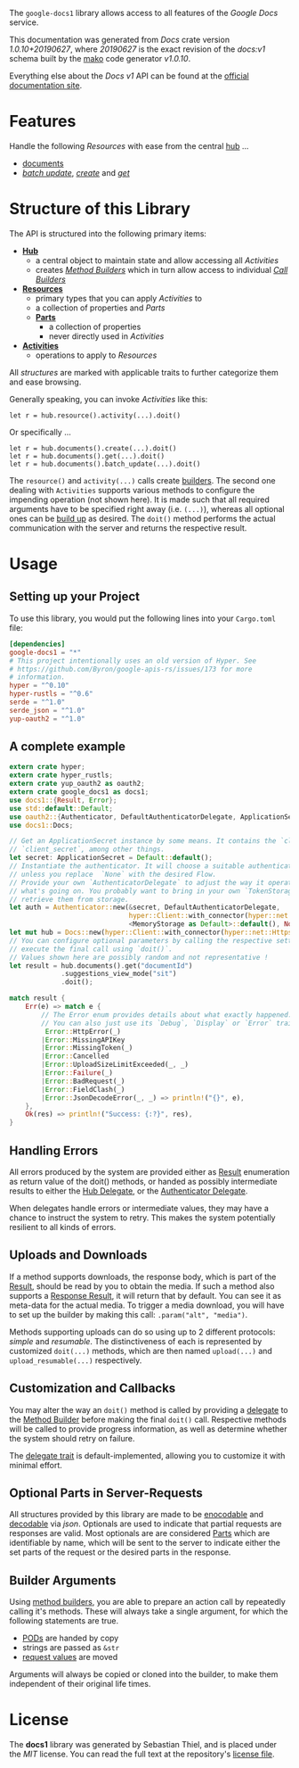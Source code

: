 <!---
DO NOT EDIT !
This file was generated automatically from 'src/mako/api/README.md.mako'
DO NOT EDIT !
-->
The `google-docs1` library allows access to all features of the *Google Docs* service.

This documentation was generated from *Docs* crate version *1.0.10+20190627*, where *20190627* is the exact revision of the *docs:v1* schema built by the [mako](http://www.makotemplates.org/) code generator *v1.0.10*.

Everything else about the *Docs* *v1* API can be found at the
[official documentation site](https://developers.google.com/docs/).
# Features

Handle the following *Resources* with ease from the central [hub](https://docs.rs/google-docs1/1.0.10+20190627/google_docs1/struct.Docs.html) ... 

* [documents](https://docs.rs/google-docs1/1.0.10+20190627/google_docs1/struct.Document.html)
 * [*batch update*](https://docs.rs/google-docs1/1.0.10+20190627/google_docs1/struct.DocumentBatchUpdateCall.html), [*create*](https://docs.rs/google-docs1/1.0.10+20190627/google_docs1/struct.DocumentCreateCall.html) and [*get*](https://docs.rs/google-docs1/1.0.10+20190627/google_docs1/struct.DocumentGetCall.html)




# Structure of this Library

The API is structured into the following primary items:

* **[Hub](https://docs.rs/google-docs1/1.0.10+20190627/google_docs1/struct.Docs.html)**
    * a central object to maintain state and allow accessing all *Activities*
    * creates [*Method Builders*](https://docs.rs/google-docs1/1.0.10+20190627/google_docs1/trait.MethodsBuilder.html) which in turn
      allow access to individual [*Call Builders*](https://docs.rs/google-docs1/1.0.10+20190627/google_docs1/trait.CallBuilder.html)
* **[Resources](https://docs.rs/google-docs1/1.0.10+20190627/google_docs1/trait.Resource.html)**
    * primary types that you can apply *Activities* to
    * a collection of properties and *Parts*
    * **[Parts](https://docs.rs/google-docs1/1.0.10+20190627/google_docs1/trait.Part.html)**
        * a collection of properties
        * never directly used in *Activities*
* **[Activities](https://docs.rs/google-docs1/1.0.10+20190627/google_docs1/trait.CallBuilder.html)**
    * operations to apply to *Resources*

All *structures* are marked with applicable traits to further categorize them and ease browsing.

Generally speaking, you can invoke *Activities* like this:

```Rust,ignore
let r = hub.resource().activity(...).doit()
```

Or specifically ...

```ignore
let r = hub.documents().create(...).doit()
let r = hub.documents().get(...).doit()
let r = hub.documents().batch_update(...).doit()
```

The `resource()` and `activity(...)` calls create [builders][builder-pattern]. The second one dealing with `Activities` 
supports various methods to configure the impending operation (not shown here). It is made such that all required arguments have to be 
specified right away (i.e. `(...)`), whereas all optional ones can be [build up][builder-pattern] as desired.
The `doit()` method performs the actual communication with the server and returns the respective result.

# Usage

## Setting up your Project

To use this library, you would put the following lines into your `Cargo.toml` file:

```toml
[dependencies]
google-docs1 = "*"
# This project intentionally uses an old version of Hyper. See
# https://github.com/Byron/google-apis-rs/issues/173 for more
# information.
hyper = "^0.10"
hyper-rustls = "^0.6"
serde = "^1.0"
serde_json = "^1.0"
yup-oauth2 = "^1.0"
```

## A complete example

```Rust
extern crate hyper;
extern crate hyper_rustls;
extern crate yup_oauth2 as oauth2;
extern crate google_docs1 as docs1;
use docs1::{Result, Error};
use std::default::Default;
use oauth2::{Authenticator, DefaultAuthenticatorDelegate, ApplicationSecret, MemoryStorage};
use docs1::Docs;

// Get an ApplicationSecret instance by some means. It contains the `client_id` and 
// `client_secret`, among other things.
let secret: ApplicationSecret = Default::default();
// Instantiate the authenticator. It will choose a suitable authentication flow for you, 
// unless you replace  `None` with the desired Flow.
// Provide your own `AuthenticatorDelegate` to adjust the way it operates and get feedback about 
// what's going on. You probably want to bring in your own `TokenStorage` to persist tokens and
// retrieve them from storage.
let auth = Authenticator::new(&secret, DefaultAuthenticatorDelegate,
                              hyper::Client::with_connector(hyper::net::HttpsConnector::new(hyper_rustls::TlsClient::new())),
                              <MemoryStorage as Default>::default(), None);
let mut hub = Docs::new(hyper::Client::with_connector(hyper::net::HttpsConnector::new(hyper_rustls::TlsClient::new())), auth);
// You can configure optional parameters by calling the respective setters at will, and
// execute the final call using `doit()`.
// Values shown here are possibly random and not representative !
let result = hub.documents().get("documentId")
             .suggestions_view_mode("sit")
             .doit();

match result {
    Err(e) => match e {
        // The Error enum provides details about what exactly happened.
        // You can also just use its `Debug`, `Display` or `Error` traits
         Error::HttpError(_)
        |Error::MissingAPIKey
        |Error::MissingToken(_)
        |Error::Cancelled
        |Error::UploadSizeLimitExceeded(_, _)
        |Error::Failure(_)
        |Error::BadRequest(_)
        |Error::FieldClash(_)
        |Error::JsonDecodeError(_, _) => println!("{}", e),
    },
    Ok(res) => println!("Success: {:?}", res),
}

```
## Handling Errors

All errors produced by the system are provided either as [Result](https://docs.rs/google-docs1/1.0.10+20190627/google_docs1/enum.Result.html) enumeration as return value of 
the doit() methods, or handed as possibly intermediate results to either the 
[Hub Delegate](https://docs.rs/google-docs1/1.0.10+20190627/google_docs1/trait.Delegate.html), or the [Authenticator Delegate](https://docs.rs/yup-oauth2/*/yup_oauth2/trait.AuthenticatorDelegate.html).

When delegates handle errors or intermediate values, they may have a chance to instruct the system to retry. This 
makes the system potentially resilient to all kinds of errors.

## Uploads and Downloads
If a method supports downloads, the response body, which is part of the [Result](https://docs.rs/google-docs1/1.0.10+20190627/google_docs1/enum.Result.html), should be
read by you to obtain the media.
If such a method also supports a [Response Result](https://docs.rs/google-docs1/1.0.10+20190627/google_docs1/trait.ResponseResult.html), it will return that by default.
You can see it as meta-data for the actual media. To trigger a media download, you will have to set up the builder by making
this call: `.param("alt", "media")`.

Methods supporting uploads can do so using up to 2 different protocols: 
*simple* and *resumable*. The distinctiveness of each is represented by customized 
`doit(...)` methods, which are then named `upload(...)` and `upload_resumable(...)` respectively.

## Customization and Callbacks

You may alter the way an `doit()` method is called by providing a [delegate](https://docs.rs/google-docs1/1.0.10+20190627/google_docs1/trait.Delegate.html) to the 
[Method Builder](https://docs.rs/google-docs1/1.0.10+20190627/google_docs1/trait.CallBuilder.html) before making the final `doit()` call. 
Respective methods will be called to provide progress information, as well as determine whether the system should 
retry on failure.

The [delegate trait](https://docs.rs/google-docs1/1.0.10+20190627/google_docs1/trait.Delegate.html) is default-implemented, allowing you to customize it with minimal effort.

## Optional Parts in Server-Requests

All structures provided by this library are made to be [enocodable](https://docs.rs/google-docs1/1.0.10+20190627/google_docs1/trait.RequestValue.html) and 
[decodable](https://docs.rs/google-docs1/1.0.10+20190627/google_docs1/trait.ResponseResult.html) via *json*. Optionals are used to indicate that partial requests are responses 
are valid.
Most optionals are are considered [Parts](https://docs.rs/google-docs1/1.0.10+20190627/google_docs1/trait.Part.html) which are identifiable by name, which will be sent to 
the server to indicate either the set parts of the request or the desired parts in the response.

## Builder Arguments

Using [method builders](https://docs.rs/google-docs1/1.0.10+20190627/google_docs1/trait.CallBuilder.html), you are able to prepare an action call by repeatedly calling it's methods.
These will always take a single argument, for which the following statements are true.

* [PODs][wiki-pod] are handed by copy
* strings are passed as `&str`
* [request values](https://docs.rs/google-docs1/1.0.10+20190627/google_docs1/trait.RequestValue.html) are moved

Arguments will always be copied or cloned into the builder, to make them independent of their original life times.

[wiki-pod]: http://en.wikipedia.org/wiki/Plain_old_data_structure
[builder-pattern]: http://en.wikipedia.org/wiki/Builder_pattern
[google-go-api]: https://github.com/google/google-api-go-client

# License
The **docs1** library was generated by Sebastian Thiel, and is placed 
under the *MIT* license.
You can read the full text at the repository's [license file][repo-license].

[repo-license]: https://github.com/Byron/google-apis-rsblob/master/LICENSE.md
